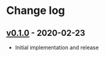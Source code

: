 # Change log

## [v0.1.0] - 2020-02-23

* Initial implementation and release

[v0.1.0]: https://github.com/piotrmurach/strings-truncation/compare/efb1d50...v0.1.0
